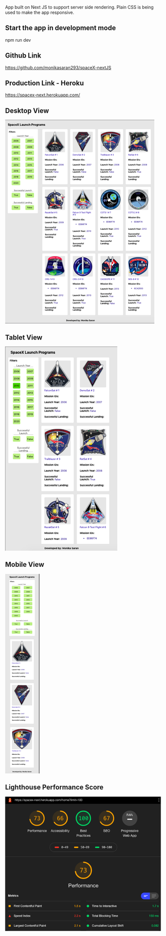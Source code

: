 App built on Next JS to support server side rendering.
Plain CSS is being used to make the app responsive.

## Start the app in development mode
npm run dev


## Github Link
https://github.com/monikasaran293/spaceX-nextJS

## Production Link - Heroku
https://spacex-next.herokuapp.com/


## Desktop View
![Alt text](images/desktop.png?raw=true "Desktop View")

## Tablet View
![Alt text](images/tab.png?raw=true "Tablet View")

## Mobile View
![Alt text](images/mobile.png?raw=true "Mobile View")


## Lighthouse Performance Score
![Alt text](images/performance.png?raw=true "Mobile View")
